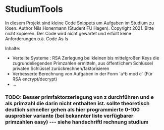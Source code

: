 # StudiumTools

In diesem Projekt sind kleine Code Snippets um Aufgaben im Studium zu lösen. Author Nils Honermann (Student FU Hagen). Copyright 2021. 
Bitte nicht kopieren. Der Code wird nicht gewartet und erfüllt keine Anforderungen o.ä. Code As Is 

Inhalte:
- Verteilte Systeme : RSA Zerlegung bei kleinen bis mittelgroßen Keys die zugrundeliegenden Primzahlen ermitteln, aus öffentlichem Schlüssel privaten Schlüssel zurückrechnen/faktorisieren
- Verbesserte Berechnung von Aufgaben in der Form ´a^b mod c´ (Für RSA encrypt/decrypt)
- ...

### TODO: Besser primfaktorzerlegung von z durchführen und e als primzahl die darin nicht enthalten ist. sollte theoretisch deutlich schneller gehen als hier programmierte 0-100 ausprobier variante (bei bekannter liste verfügbarer primzahlen easy) --- siehe handschriftl rechnung studium

